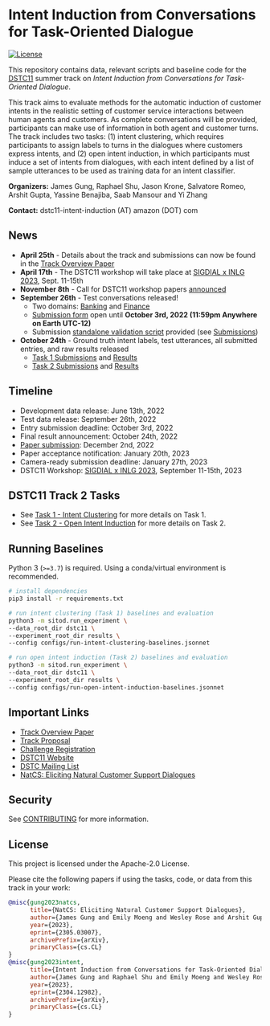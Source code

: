 # Intent Induction from Conversations for Task-Oriented Dialogue
[![License](https://img.shields.io/badge/License-Apache%202.0-blue.svg)](https://opensource.org/licenses/Apache-2.0)

This repository contains data, relevant scripts and baseline code for the [DSTC11](https://dstc11.dstc.community/)
summer track on *Intent Induction from Conversations for Task-Oriented Dialogue*.

This track aims to evaluate methods for the automatic induction of customer intents in the realistic setting of customer
service interactions between human agents and customers. As complete conversations will be provided, participants can
make use of information in both agent and customer turns. The track includes two tasks: (1) intent clustering, which
requires participants to assign labels to turns in the dialogues where customers express intents, and (2) open intent
induction, in which participants must induce a set of intents from dialogues, with each intent defined by a list of 
sample utterances to be used as training data for an intent classifier.

**Organizers:** James Gung, Raphael Shu, Jason Krone, Salvatore Romeo, Arshit Gupta, Yassine Benajiba, Saab Mansour and
Yi Zhang

**Contact:** dstc11-intent-induction (AT) amazon (DOT) com

## News
* **April 25th** - Details about the track and submissions can now be found in the [Track Overview Paper](https://arxiv.org/abs/2304.12982)
* **April 17th** - The DSTC11 workshop will take place at [SIGDIAL x INLG 2023](https://www.sigdial.org/), Sept. 11-15th 
* **November 8th** - Call for DSTC11 workshop papers [announced](https://dstc11.dstc.community/calls/call-for-dstc11-workshop-papers)
* **September 26th** - Test conversations released!
  * Two domains: [Banking](/dstc11/test-banking) and [Finance](/dstc11/test-finance)
  * [Submission form](https://forms.gle/m2NWYm22LGGyEYtn9) open until **October 3rd, 2022 (11:59pm Anywhere on Earth UTC-12)** 
  * Submission [standalone validation script](/dstc11/task1-intent-clustering.md#Submissions) provided (see [Submissions](/dstc11/task1-intent-clustering.md#Submissions))
* **October 24th** - Ground truth intent labels, test utterances, all submitted entries, and raw results released
  * [Task 1 Submissions](/dstc11/dstc11-submissions/1) and [Results](https://docs.google.com/spreadsheets/d/1QV3ZyodLkttaGAXFDVAKYKIFZW7X3hzdysaDhWOrpqA/edit?usp=sharing)
  * [Task 2 Submissions](/dstc11/dstc11-submissions/2) and [Results](https://docs.google.com/spreadsheets/d/15K3vBDfAj_fzqK988rrESRuk4MTgyIOKIarKGZpGja4/edit?usp=sharing)
## Timeline

* Development data release: June 13th, 2022
* Test data release: September 26th, 2022
* Entry submission deadline: October 3rd, 2022
* Final result announcement: October 24th, 2022
* [Paper submission](https://dstc11.dstc.community/calls/call-for-dstc11-workshop-papers): December 2nd, 2022
* Paper acceptance notification: January 20th, 2023
* Camera-ready submission deadline: January 27th, 2023
* DSTC11 Workshop: [SIGDIAL x INLG 2023](https://www.sigdial.org/), September 11-15th, 2023 

## DSTC11 Track 2 Tasks
* See [Task 1 - Intent Clustering](/dstc11/task1-intent-clustering.md) for more details on Task 1.
* See [Task 2 - Open Intent Induction](/dstc11/task2-open-intent-induction.md) for more details on Task 2.

## Running Baselines

Python 3 (`>=3.7`) is required. Using a conda/virtual environment is recommended.

```bash
# install dependencies
pip3 install -r requirements.txt

# run intent clustering (Task 1) baselines and evaluation
python3 -m sitod.run_experiment \
--data_root_dir dstc11 \
--experiment_root_dir results \
--config configs/run-intent-clustering-baselines.jsonnet

# run open intent induction (Task 2) baselines and evaluation
python3 -m sitod.run_experiment \
--data_root_dir dstc11 \
--experiment_root_dir results \
--config configs/run-open-intent-induction-baselines.jsonnet
```

## Important Links

* [Track Overview Paper](https://arxiv.org/abs/2304.12982)
* [Track Proposal](https://drive.google.com/file/d/1itlby2Ypq3sRVtOY1alr3ygjPZZdB2TT/view)
* [Challenge Registration](https://forms.gle/e2qVGPPAhpp8Upt8A)
* [DSTC11 Website](https://dstc11.dstc.community/)
* [DSTC Mailing List](https://groups.google.com/a/dstc.community/forum/#!forum/list/join)
* [NatCS: Eliciting Natural Customer Support Dialogues](https://arxiv.org/abs/2305.03007)

## Security

See [CONTRIBUTING](CONTRIBUTING.md#security-issue-notifications) for more information.

## License

This project is licensed under the Apache-2.0 License.

Please cite the following papers if using the tasks, code, or data from this track in your work:
```bibtex
@misc{gung2023natcs,
      title={NatCS: Eliciting Natural Customer Support Dialogues}, 
      author={James Gung and Emily Moeng and Wesley Rose and Arshit Gupta and Yi Zhang and Saab Mansour},
      year={2023},
      eprint={2305.03007},
      archivePrefix={arXiv},
      primaryClass={cs.CL}
}
@misc{gung2023intent,
      title={Intent Induction from Conversations for Task-Oriented Dialogue Track at DSTC 11}, 
      author={James Gung and Raphael Shu and Emily Moeng and Wesley Rose and Salvatore Romeo and Yassine Benajiba and Arshit Gupta and Saab Mansour and Yi Zhang},
      year={2023},
      eprint={2304.12982},
      archivePrefix={arXiv},
      primaryClass={cs.CL}
}
```

